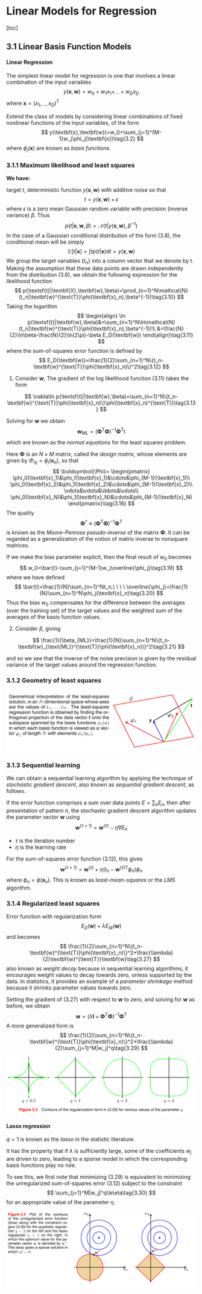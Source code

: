 # Linear Models for Regression

[toc]

## 3.1 Linear Basis Function Models

#### Linear Regression

The simplest linear model for regression is one that involves a linear combination of the input variables  
$$
y(\textbf{x},\textbf{w})=w_0+w_1x_1+_\cdots+w_Dx_D\tag{3.1}
$$
where $\textbf{x}=(x_1,_\cdots,x_D)^{\text{T}}$

Extend the class of models by considering linear combinations of fixed nonlinear functions of the input variables, of the form  
$$
y(\textbf{x},\textbf{w})=w_0+\sum_{j=1}^{M-1}w_j\phi_j(\textbf{x})\tag{3.2}
$$
where $\phi_j(\textbf{x})$ are known as *basis functions*.

### 3.1.1 Maximum likelihood and least squares

**We have:**

target $t$, deterministic function $y(\textbf{x},\textbf{w})$ with additive noise so that
$$
t=y(\textbf{x},\textbf{w})+\epsilon\tag{3.7}
$$
where $\epsilon$ is a zero mean Gaussian random variable with precision (inverse variance) $\beta$. Thus
$$
p(t|\textbf{x},\textbf{w},\beta)=\mathcal{N}(t|y(\textbf{x},\textbf{w}),\beta^{-1})\tag{3.8}
$$
In the case of a Gaussian conditional distribution of the form (3.8), the conditional mean will be simply
$$
\mathbb{E}[t|\textbf{x}]=\int tp(t|\textbf{x})\text{d}t=y(\textbf{x},\textbf{w})\tag{3.9}
$$
We group the target variables {$t_n$} into a column vector that we denote by $\textsf{t}$. Making the assumption that these data points are drawn independently from the distribution (3.8), we obtain the following expression for the likelihood function
$$
p(\textsf{t}|\textbf{X},\textbf{w},\beta)=\prod_{n=1}^N\mathcal{N}(t_n|\textbf{w}^{\text{T}}\phi(\textbf{x}_n),\beta^{-1})\tag{3.10}
$$
Taking the logarithm
$$
\begin{align}
	\ln p(\textsf{t}|\textbf{w},\beta)&=\sum_{n=1}^N\ln\mathcal{N}(t_n|\textbf{w}^{\text{T}}\phi(\textbf{x}_n),\beta^{-1})\\
	&=\frac{N}{2}\ln\beta-\frac{N}{2}\ln(2\pi)-\beta E_D(\textbf{w})
\end{align}\tag{3.11}
$$
where the sum-of-squares error function is defined by
$$
E_D(\textbf{w})=\frac{1}{2}\sum_{n=1}^N\{t_n-\textbf{w}^{\text{T}}\phi(\textbf{x}_n)\}^2\tag{3.12}
$$

1. Consider $\textbf{w}$, The gradient of the log likelihood function (3.11) takes the form

$$
\nabla\ln p(\textsf{t}|\textbf{w},\beta)=\sum_{n=1}^N\{t_n-\textbf{w}^{\text{T}}\phi(\textbf{x}_n)\}\phi(\textbf{x}_n)^{\text{T}}\tag{3.13}
$$

Solving for $\textbf{w}$ we obtain  
$$
\textbf{w}_{\text{ML}}=\left(\boldsymbol{\Phi}^{\text{T}}\boldsymbol{\Phi}\right)^{-1}\boldsymbol{\Phi}^{\text{T}}\textsf{t}\tag{3.14}
$$
which are known as the *normal equations* for the least squares problem.

Here $\boldsymbol{\Phi}$ is an $N\times M$ matrix, called the *design matrix*, whose elements are given by $\Phi_{nj}=\phi_j(\textbf{x}_n)$, so that
$$
\boldsymbol{\Phi}=
\begin{pmatrix}
	\phi_0(\textbf{x}_1)&\phi_1(\textbf{x}_1)&\cdots&\phi_{M-1}(\textbf{x}_1)\\
	\phi_0(\textbf{x}_2)&\phi_1(\textbf{x}_2)&\cdots&\phi_{M-1}(\textbf{x}_2)\\
	\vdots&\vdots&\ddots&\vdots\\
	\phi_0(\textbf{x}_N)&\phi_1(\textbf{x}_N)&\cdots&\phi_{M-1}(\textbf{x}_N)
\end{pmatrix}\tag{3.16}
$$
The quality
$$
\boldsymbol{\Phi}^\dagger\equiv\left(\boldsymbol{\Phi}^{\text{T}}\boldsymbol{\Phi}\right)^{-1}\boldsymbol{\Phi}^{\text{T}}\tag{3.17}
$$
is known as the *Moore-Penrose pseudo-inverse* of the matrix $\boldsymbol{\Phi}$. It can be regarded as a generalization of the notion of matrix inverse to nonsquare matrices.   

If we make the bias parameter explicit, then the final result of $w_0$ becomes
$$
w_0=\bar{t}-\sum_{j=1}^{M-1}w_j\overline{\phi_j}\tag{3.19}
$$
where we have defined
$$
\bar{t}=\frac{1}{N}\sum_{n=1}^Nt_n,\ \ \ \ \overline{\phi_j}=\frac{1}{N}\sum_{n=1}^N\phi_j(\textbf{x}_n)\tag{3.20}
$$
Thus the bias $w_0$ compensates for the difference between the averages (over the training set) of the target values and the weighted sum of the averages of the basis function values.  

2. Consider $\beta$, giving

$$
\frac{1}{\beta_{ML}}=\frac{1}{N}\sum_{n=1}^N\{t_n-\textbf{w}_{\text{ML}}^{\text{T}}\phi(\textbf{x}_n)\}^2\tag{3.21}
$$

and so we see that the inverse of the noise precision is given by the residual variance of the target values around the regression function.  

### 3.1.2 Geometry of least squares

![image-20211201194054321](../pic/image-20211201194054321.png)

### 3.1.3 Sequential learning

We can obtain a sequential learning algorithm by applying the technique of *stochastic gradient descent*, also known as *sequential gradient descent*, as follows.

If the error function comprises a sum over data points $E=\sum_nE_n$, then after presentation of pattern $n$, the stochastic gradient descent algorithm updates the parameter vector $\textbf{w}$ using
$$
\textbf{w}^{(\tau+1)}=\textbf{w}^{(\tau)}-\eta\nabla E_n\tag{3.22}
$$

* $\tau$ is the iteration number
* $\eta$ is the learning rate

For the sum-of-squares error function (3.12), this gives
$$
\textbf{w}^{(\tau+1)}=\textbf{w}^{(\tau)}+\eta(t_n-\textbf{w}^{(\tau)\text{T}}\phi_n)\phi_n\tag{3.23}
$$
where $\phi_n=\phi(\textbf{x}_n)$. This is known as *least-mean-squares* or the *LMS* algorithm.  

### 3.1.4 Regularized least squares

Error function with regularization form
$$
E_D(\textbf{w})+\lambda E_W(\textbf{w})\tag{3.24}
$$
and becomes
$$
\frac{1}{2}\sum_{n=1}^N\{t_n-\textbf{w}^{\text{T}}\phi(\textbf{x}_n)\}^2+\frac{\lambda}{2}\textbf{w}^{\text{T}}\textbf{w}\tag{3.27}
$$
also known as *weight decay* because in sequential learning algorithms, it encourages weight values to decay towards zero, unless supported by the data. In statistics, it provides an example of a *parameter shrinkage* method because it shrinks parameter values towards zero.

Setting the gradient of (3.27) with respect to $\textbf{w}$ to zero, and solving for $\textbf{w}$ as before, we obtain
$$
\textbf{w}=\left(\lambda\textbf{I}+\boldsymbol{\Phi}^{\text{T}}\boldsymbol{\Phi}\right)^{-1}\boldsymbol{\Phi}^{\text{T}}\tag{3.28}
$$
A more generalized form is
$$
\frac{1}{2}\sum_{n=1}^N\{t_n-\textbf{w}^{\text{T}}\phi(\textbf{x}_n)\}^2+\frac{\lambda}{2}\sum_{j=1}^M|w_j|^q\tag{3.29}
$$
![image-20211201195735377](../pic/image-20211201195735377.png)

#### **Lasso regression**

$q=1$ is known as the *lasso* in the statistic literature.

It has the property that if $λ$ is sufficiently large, some of the coefficients $w_j$ are driven to zero, leading to a *sparse* model in which the corresponding basis functions play no role.   

To see this, we first note that minimizing (3.29) is equivalent to minimizing the unregularized sum-of-squares error (3.12) subject to the constraint  
$$
\sum_{j=1}^M|w_j|^q\le\eta\tag{3.30}
$$
for an appropriate value of the parameter $\eta$.

![image-20211201200410232](../pic/image-20211201200410232.png)